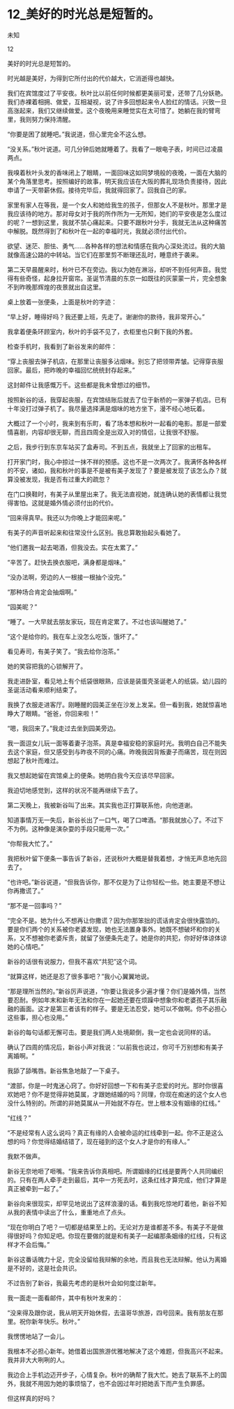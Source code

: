 # 12_美好的时光总是短暂的。

未知

12

美好的时光总是短暂的。

时光越是美好，为得到它所付出的代价越大，它消逝得也越快。

我们在宾馆度过了平安夜。秋叶比以前任何时候都更美丽可爱，还带了几分妖艳。我们赤裸着相拥、做爱，互相凝视，说了许多回想起来令人脸红的情话。兴致一旦高涨起来，我们又继续做爱。这个夜晚用来睡觉实在太可惜了。她躺在我的臂弯里，我则努力保持清醒。

“你要是困了就睡吧。”我说道，但心里完全不这么想。

“没关系。”秋叶说道。可几分钟后她就睡着了。我看了一眼电子表，时间已过凌晨两点。

我嗅着秋叶头发的香味闭上了眼睛，一面回味这如同梦境般的夜晚，一面在大脑的某个角落里思考。按照编好的故事，明天我应该在大阪的葬礼现场负责接待，因此申请了一天带薪休假。接待完毕后，我就得回家了。回我自己的家。

家里有家人在等我，是一个女人和她给我生的孩子，但那女人不是秋叶。那里才是我应该待的地方。那对母女对于我的所作所为一无所知，她们的平安夜是怎么度过的呢？一想到这里，我就不禁心痛起来。只要不跟秋叶分手，我就无法从这种痛苦中解脱。既然得到了和秋叶在一起的幸福时光，我就必须付出代价。

欲望、迷茫、胆怯、勇气……各种各样的想法和情感在我内心深处流过。我的大脑就像高速公路的中转站。当它们在那里剪不断理还乱时，睡意终于袭来。

第二天早晨醒来时，秋叶已不在旁边。我以为她在淋浴，却听不到任何声音。我觉得有些奇怪，起身拉开窗帘。圣诞节清晨的东京一如既往的灰蒙蒙一片，完全想象不到昨晚那辉煌的夜景就出自这里。

桌上放着一张便条，上面是秋叶的字迹：

“早上好，睡得好吗？我还要上班，先走了。谢谢你的款待，我非常开心。”

我拿着便条环顾室内，秋叶的手袋不见了，衣柜里也只剩下我的外套。

检查手机时，我看到了新谷发来的邮件：

“穿上丧服去弹子机店，在那里让丧服多沾烟味。别忘了把领带弄皱。记得穿丧服回家。最后，把昨晚的幸福回忆统统封存起来。”

这封邮件让我感慨万千。这些都是我未曾想过的细节。

按照新谷的话，我穿起丧服，在宾馆结账后就去了位于新桥的一家弹子机店。已有十年没打过弹子机了。我尽量选择满是烟味的地方坐下，漫不经心地玩着。

大概过了一个小时，我来到有乐町，看了场本想和秋叶一起看的电影。那是一部爱情喜剧，内容却很无聊，而且四周全是出双入对的情侣，让我很不舒服。

之后，我步行到东京车站买了盒寿司。不到五点，我就坐上了回家的出租车。

打开家门时，我心中掠过一抹不祥的预感。这也不是一次两次了。我满怀各种各样的不安，诸如，我和秋叶的事是不是被有美子发现了？要是被发现了该怎么办？就算没被发现，我是否有过重大的疏忽？

在门口换鞋时，有美子从里屋出来了。我无法直视她，就连确认她的表情都让我觉得害怕。这就是婚外情必须付出的代价。

“回来得真早。我还以为你晚上才能回来呢。”

有美子的声音听起来和往常没什么区别。我总算敢抬起头看她了。

“他们邀我一起去喝酒，但我没去。实在太累了。”

“辛苦了。赶快去换衣服吧，满身都是烟味。”

“没办法啊，旁边的人一根接一根抽个没完。”

“那种场合肯定会抽烟啊。”

“园美昵？”

“睡了。一大早就去朋友家玩，现在肯定累了。不过也该叫醒她了。”

“这个是给你的。我在车上没怎么吃饭，饿坏了。”

看见寿司，有美子笑了。“我去给你泡茶。”

她的笑容把我的心锁解开了。

我走进卧室，看见地上有个纸袋很眼熟，应该是装蛋壳圣诞老人的纸袋。幼儿园的圣诞活动看来顺利结束了。

我换了衣服走进客厅。刚睡醒的园美正坐在沙发上发呆。但一看到我，她就惊喜地睁大了眼睛。“爸爸，你回来啦！”

“嗯，我回来了。”我走过去坐到园美旁边。

我一面逗女儿玩一面等着妻子泡茶。真是幸福安稳的家庭时光。我明白自己不能失去这个家庭，但又感受到与昨夜不同的心痛。昨晚我因背叛妻子而痛苦，现在则因想起了秋叶而难过。

我又想起她留在宾馆桌上的便条。她明白我今天应该尽早回家。

我迫切地感觉到，这样的状况不能再继续下去了。

第二天晚上，我被新谷叫了出来。其实我也正打算联系他，向他道谢。

知道事情万无一失后，新谷长出了一口气，喝了口啤酒。“那我就放心了。不过下不为例。这种像是演杂耍的手段只能用一次。”

“你帮我大忙了。”

我把秋叶留下便条一事告诉了新谷，还说秋叶大概是替我着想，才悄无声息地先回去了。

“也许吧。”新谷说道，“但我告诉你，那不仅是为了让你轻松一些。她主要是不想让你再撒谎了。”

“那不是一回事吗？”

“完全不是。她为什么不想再让你撒谎？因为你那笨拙的谎话肯定会很快露馅的。要是你们两个的关系被你老婆发现，她也无法置身事外。她既不想破坏和你的关系，又不想被你老婆斥责，就留了张便条先走了。她是你的共犯，你好好体谅体谅她的心情吧。”

新谷的话很有说服力，但我不喜欢“共犯”这个词。

“就算这样，她还是忍了很多事吧？”我小心翼翼地说。

“那是理所当然的。”新谷厉声说道，“你要让我说多少遍才懂？你们是婚外情，当然要忍耐。例如年末和新年无法和你在一起她还要在烦躁中想象你和老婆孩子其乐融融的画面。这才是第三者该有的样子。要是无法忍受，她可以不做啊。你不必担心这些事，担心也没用。”

新谷的每句话都无懈可击。要是我们两人处境颠倒，我一定也会说同样的话。

确认了四周的情况后，新谷小声对我说：“以前我也说过，你可千万别想和有美子离婚啊。“

我舔了舔嘴唇。新谷焦急地敲了一下桌子。

“渡部，你是一时鬼迷心窍了。你好好回想一下和有美子恋爱的时光。那时你很喜欢她吧？你不是觉得非她莫属，才跟她结婚的吗？同理，你现在痴迷的这个女人也没什么特别的。所谓的非她莫属从一开始就不存在。世上根本没有姻缘的红线。”

“红线？”

“不是经常有人这么说吗？真正有缘的人会被命运的红线牵到一起。你不正是这么想的吗？你觉得结婚结错了，现在碰到的这个女人才是你的有缘人。”

我默不做声。

新谷无奈地咂了咂嘴。“我来告诉你真相吧。所谓姻缘的红线是要两个人共同编织的。只有在两人牵手走到最后，其中一方死去时，这条红线才算完成，他们才算是真正被牵到一起了。”

新谷向来很现实，却罕见地说出了这样浪漫的话。看到我吃惊地盯着他，新谷不知从我的表情中读出了什么，重重地点了点头。

“现在你明白了吧？一切都是结果至上的。无论对方是谁都差不多。有美子不是做得很好吗？你知足吧。你现在要做的就是和有美子一起编那条姻缘的红线，只有这样才不会后悔。”

新谷这番话魄力十足，完全没留给我辩解的余地，而且我也无法辩解。他认为离婚是不好的，这是社会共识。

不过告别了新谷，我最先考虑的是秋叶会如何度过新年。

我一面走一面看邮件，其中有秋叶发来的：

“没来得及跟你说，我从明天开始休假，去温哥华旅游，四号回来。我有朋友在那里。祝你新年快乐。秋叶。”

我愣愣地站了一会儿。

我根本不必担心新年。她借着出国旅游优雅地解决了这个难题，但我高兴不起来。我并非大大咧咧的人。

我边合上手机边迈开步子，心情复杂。秋叶的确帮了我大忙。她去了联系不上的国外，我就不用因为她的事烦恼了，也不会因过年时把她丢下而产生负罪感。

但这样真的好吗？